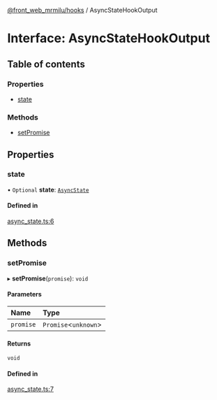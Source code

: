 [@front_web_mrmilu/hooks](../README.md) / AsyncStateHookOutput

# Interface: AsyncStateHookOutput

## Table of contents

### Properties

- [state](AsyncStateHookOutput.md#state)

### Methods

- [setPromise](AsyncStateHookOutput.md#setpromise)

## Properties

### state

• `Optional` **state**: [`AsyncState`](../README.md#asyncstate)

#### Defined in

[async_state.ts:6](https://github.com/mrmilu/front_web_mrmilu/blob/d25c4a2/packages/hooks/src/async_state.ts#L6)

## Methods

### setPromise

▸ **setPromise**(`promise`): `void`

#### Parameters

| Name      | Type                  |
| :-------- | :-------------------- |
| `promise` | `Promise`<`unknown`\> |

#### Returns

`void`

#### Defined in

[async_state.ts:7](https://github.com/mrmilu/front_web_mrmilu/blob/d25c4a2/packages/hooks/src/async_state.ts#L7)
